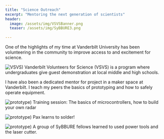 ```yaml
---
title: "Science Outreach"
excerpt: "Mentoring the next generation of scientists"
header:
  image: /assets/img/VSVSBanner.png
  teaser: /assets/img/SyBBURE3.png
   
---
```


One of the highlights of my time at Vanderbilt University has been volunteering in the community to improve access to and excitement for science. 

![VSVS)](/assets/img/VSVS.jpg)
Vanderbilt Volunteers for Science (VSVS) is a program where undergraduates give guest demonstration at local middle and high schools. 


I have also been a dedicated mentor for project in a maker space at Vanderbilt. I teach my peers the basics of prototyping and how to safely operate equipment. 

![prototype)](/assets/img/SyBBURE1.jpg)
Training session: The basics of microcontrollers,  how to build your own radar

![prototype)](/assets/img/SyBBURE2.jpg)
Pax learns to solder!

![prototype)](/assets/img/SyBBURE3.jpg)
A group of SyBBURE fellows learned to used power tools and the laser cutter.
